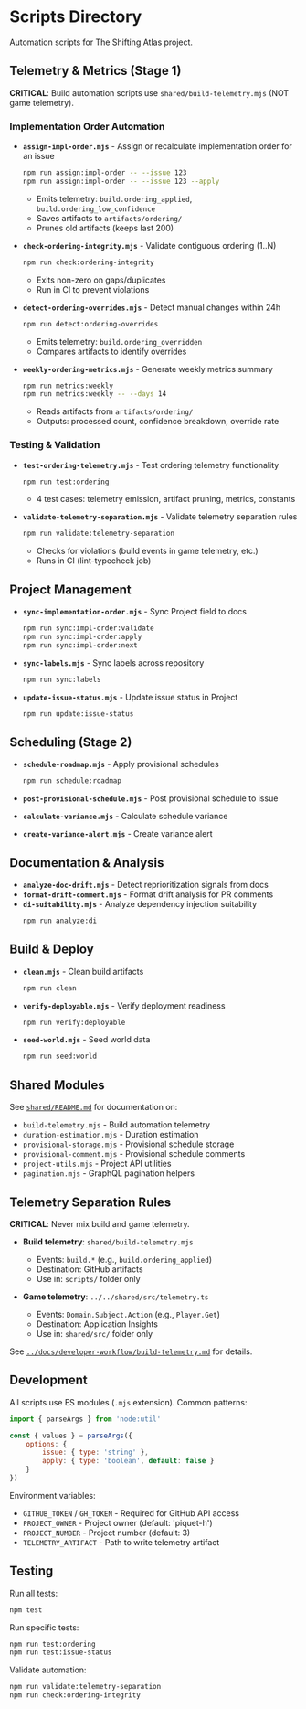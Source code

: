 # Scripts Directory

Automation scripts for The Shifting Atlas project.

## Telemetry & Metrics (Stage 1)

**CRITICAL**: Build automation scripts use `shared/build-telemetry.mjs` (NOT game telemetry).

### Implementation Order Automation

- **`assign-impl-order.mjs`** - Assign or recalculate implementation order for an issue
  ```bash
  npm run assign:impl-order -- --issue 123
  npm run assign:impl-order -- --issue 123 --apply
  ```
  - Emits telemetry: `build.ordering_applied`, `build.ordering_low_confidence`
  - Saves artifacts to `artifacts/ordering/`
  - Prunes old artifacts (keeps last 200)

- **`check-ordering-integrity.mjs`** - Validate contiguous ordering (1..N)
  ```bash
  npm run check:ordering-integrity
  ```
  - Exits non-zero on gaps/duplicates
  - Run in CI to prevent violations

- **`detect-ordering-overrides.mjs`** - Detect manual changes within 24h
  ```bash
  npm run detect:ordering-overrides
  ```
  - Emits telemetry: `build.ordering_overridden`
  - Compares artifacts to identify overrides

- **`weekly-ordering-metrics.mjs`** - Generate weekly metrics summary
  ```bash
  npm run metrics:weekly
  npm run metrics:weekly -- --days 14
  ```
  - Reads artifacts from `artifacts/ordering/`
  - Outputs: processed count, confidence breakdown, override rate

### Testing & Validation

- **`test-ordering-telemetry.mjs`** - Test ordering telemetry functionality
  ```bash
  npm run test:ordering
  ```
  - 4 test cases: telemetry emission, artifact pruning, metrics, constants

- **`validate-telemetry-separation.mjs`** - Validate telemetry separation rules
  ```bash
  npm run validate:telemetry-separation
  ```
  - Checks for violations (build events in game telemetry, etc.)
  - Runs in CI (lint-typecheck job)

## Project Management

- **`sync-implementation-order.mjs`** - Sync Project field to docs
  ```bash
  npm run sync:impl-order:validate
  npm run sync:impl-order:apply
  npm run sync:impl-order:next
  ```

- **`sync-labels.mjs`** - Sync labels across repository
  ```bash
  npm run sync:labels
  ```

- **`update-issue-status.mjs`** - Update issue status in Project
  ```bash
  npm run update:issue-status
  ```

## Scheduling (Stage 2)

- **`schedule-roadmap.mjs`** - Apply provisional schedules
  ```bash
  npm run schedule:roadmap
  ```

- **`post-provisional-schedule.mjs`** - Post provisional schedule to issue
- **`calculate-variance.mjs`** - Calculate schedule variance
- **`create-variance-alert.mjs`** - Create variance alert

## Documentation & Analysis

- **`analyze-doc-drift.mjs`** - Detect reprioritization signals from docs
- **`format-drift-comment.mjs`** - Format drift analysis for PR comments
- **`di-suitability.mjs`** - Analyze dependency injection suitability
  ```bash
  npm run analyze:di
  ```

## Build & Deploy

- **`clean.mjs`** - Clean build artifacts
  ```bash
  npm run clean
  ```

- **`verify-deployable.mjs`** - Verify deployment readiness
  ```bash
  npm run verify:deployable
  ```

- **`seed-world.mjs`** - Seed world data
  ```bash
  npm run seed:world
  ```

## Shared Modules

See [`shared/README.md`](./shared/README.md) for documentation on:
- `build-telemetry.mjs` - Build automation telemetry
- `duration-estimation.mjs` - Duration estimation
- `provisional-storage.mjs` - Provisional schedule storage
- `provisional-comment.mjs` - Provisional schedule comments
- `project-utils.mjs` - Project API utilities
- `pagination.mjs` - GraphQL pagination helpers

## Telemetry Separation Rules

**CRITICAL**: Never mix build and game telemetry.

- **Build telemetry**: `shared/build-telemetry.mjs`
  - Events: `build.*` (e.g., `build.ordering_applied`)
  - Destination: GitHub artifacts
  - Use in: `scripts/` folder only

- **Game telemetry**: `../../shared/src/telemetry.ts`
  - Events: `Domain.Subject.Action` (e.g., `Player.Get`)
  - Destination: Application Insights
  - Use in: `shared/src/` folder only

See [`../docs/developer-workflow/build-telemetry.md`](../docs/developer-workflow/build-telemetry.md) for details.

## Development

All scripts use ES modules (`.mjs` extension). Common patterns:

```javascript
import { parseArgs } from 'node:util'

const { values } = parseArgs({
    options: {
        issue: { type: 'string' },
        apply: { type: 'boolean', default: false }
    }
})
```

Environment variables:
- `GITHUB_TOKEN` / `GH_TOKEN` - Required for GitHub API access
- `PROJECT_OWNER` - Project owner (default: 'piquet-h')
- `PROJECT_NUMBER` - Project number (default: 3)
- `TELEMETRY_ARTIFACT` - Path to write telemetry artifact

## Testing

Run all tests:
```bash
npm test
```

Run specific tests:
```bash
npm run test:ordering
npm run test:issue-status
```

Validate automation:
```bash
npm run validate:telemetry-separation
npm run check:ordering-integrity
```
